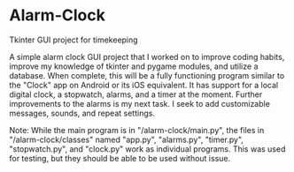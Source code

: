 # Alarm-Clock
Tkinter GUI project for timekeeping

A simple alarm clock GUI project that I worked on to improve coding habits, 
improve my knowledge of tkinter and pygame modules, and utilize a database.
When complete, this will be a fully functioning program similar to the "Clock"
app on Android or its iOS equivalent. It has support for a local digital clock,
a stopwatch, alarms, and a timer at the moment. Further improvements to the alarms
is my next task. I seek to add customizable messages, sounds, and repeat settings.

Note: While the main program is in "/alarm-clock/main.py", the files in "/alarm-clock/classes" named "app.py", "alarms.py", "timer.py", "stopwatch.py", and "clock.py" work as individual programs. This was used for testing, but they should be able to be used without issue.
